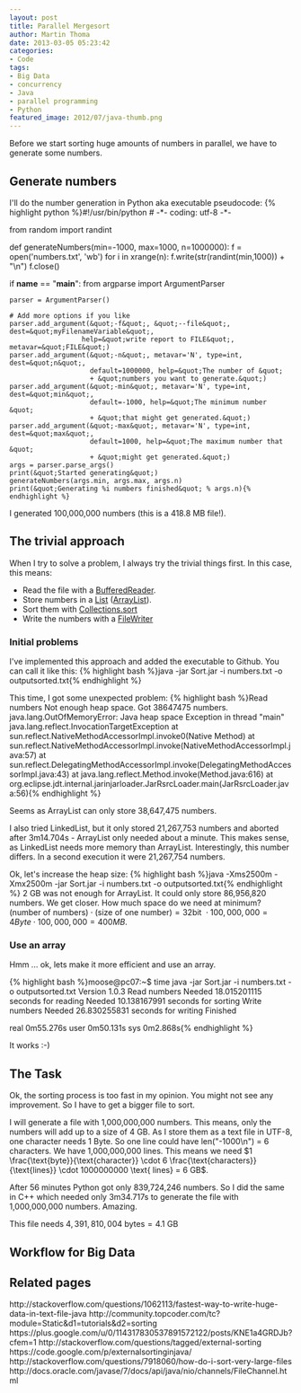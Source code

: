```yaml
---
layout: post
title: Parallel Mergesort
author: Martin Thoma
date: 2013-03-05 05:23:42
categories: 
- Code
tags: 
- Big Data
- concurrency
- Java
- parallel programming
- Python
featured_image: 2012/07/java-thumb.png
---
```

Before we start sorting huge amounts of numbers in parallel, we have to generate some numbers.

<h2>Generate numbers</h2>
I'll do the number generation in Python aka executable pseudocode:
{% highlight python %}#!/usr/bin/python
# -*- coding: utf-8 -*-

from random import randint

def generateNumbers(min=-1000, max=1000, n=1000000):
    f = open('numbers.txt', 'wb')
    for i in xrange(n):
        f.write(str(randint(min,1000)) + &quot;\n&quot;)
    f.close()

if __name__ == &quot;__main__&quot;:
    from argparse import ArgumentParser
     
    parser = ArgumentParser()
     
    # Add more options if you like
    parser.add_argument(&quot;-f&quot;, &quot;--file&quot;, dest=&quot;myFilenameVariable&quot;,
                      help=&quot;write report to FILE&quot;, metavar=&quot;FILE&quot;)
    parser.add_argument(&quot;-n&quot;, metavar='N', type=int, dest=&quot;n&quot;, 
                        default=1000000, help=&quot;The number of &quot;
                        + &quot;numbers you want to generate.&quot;)
    parser.add_argument(&quot;-min&quot;, metavar='N', type=int, dest=&quot;min&quot;, 
                        default=-1000, help=&quot;The minimum number &quot;
                        + &quot;that might get generated.&quot;)
    parser.add_argument(&quot;-max&quot;, metavar='N', type=int, dest=&quot;max&quot;, 
                        default=1000, help=&quot;The maximum number that &quot;
                        + &quot;might get generated.&quot;)
    args = parser.parse_args()
    print(&quot;Started generating&quot;)
    generateNumbers(args.min, args.max, args.n)
    print(&quot;Generating %i numbers finished&quot; % args.n){% endhighlight %}

I generated 100,000,000 numbers (this is a 418.8 MB file!).

<h2>The trivial approach</h2>
When I try to solve a problem, I always try the trivial things first. In this case, this means:
<ul>
  <li>Read the file with a <a href="http://docs.oracle.com/javase/7/docs/api/java/io/BufferedReader.html">BufferedReader</a>.</li>
  <li>Store numbers in a <a href="http://docs.oracle.com/javase/7/docs/api/java/util/List.html">List</a> (<a href="http://docs.oracle.com/javase/7/docs/api/java/util/ArrayList.html">ArrayList</a>).</li>
  <li>Sort them with <a href="http://docs.oracle.com/javase/7/docs/api/java/util/Collections.html#sort(java.util.List)">Collections.sort</a></li>
  <li>Write the numbers with a <a href="http://docs.oracle.com/javase/7/docs/api/java/io/FileWriter.html">FileWriter</a></li>
</ul>

<h3>Initial problems</h3>
I've implemented this approach and added the executable to Github.
You can call it like this:
{% highlight bash %}java -jar Sort.jar -i numbers.txt -o outputsorted.txt{% endhighlight %}

This time, I got some unexpected problem:
{% highlight bash %}Read numbers
Not enough heap space.
Got 38647475 numbers.
java.lang.OutOfMemoryError: Java heap space
Exception in thread &quot;main&quot; java.lang.reflect.InvocationTargetException
	at sun.reflect.NativeMethodAccessorImpl.invoke0(Native Method)
	at sun.reflect.NativeMethodAccessorImpl.invoke(NativeMethodAccessorImpl.java:57)
	at sun.reflect.DelegatingMethodAccessorImpl.invoke(DelegatingMethodAccessorImpl.java:43)
	at java.lang.reflect.Method.invoke(Method.java:616)
	at org.eclipse.jdt.internal.jarinjarloader.JarRsrcLoader.main(JarRsrcLoader.java:56){% endhighlight %}

Seems as ArrayList can only store 38,647,475 numbers. 

I also tried LinkedList, but it only stored 21,267,753 numbers and aborted after 3m14.704s - ArrayList only needed about a minute. This makes sense, as LinkedList needs more memory than ArrayList. Interestingly, this number differs. In a second execution it were 21,267,754 numbers.

Ok, let's increase the heap size:
{% highlight bash %}java -Xms2500m -Xmx2500m -jar Sort.jar -i numbers.txt -o outputsorted.txt{% endhighlight %}
2 GB was not enough for ArrayList. It could only store 86,956,820 numbers. We get closer. How much space do we need at minimum? $(\text{number of numbers}) \cdot (\text{size of one number}) = 32 \text{bit } \cdot 100,000,000 = 4 Byte \cdot 100,000,000 = 400 MB$. 

<h3>Use an array</h3>
Hmm ... ok, lets make it more efficient and use an array.

{% highlight bash %}moose@pc07:~$ time java -jar Sort.jar -i numbers.txt -o outputsorted.txt
Version 1.0.3
Read numbers
Needed 18.015201115 seconds for reading
Needed 10.138167991 seconds for sorting
Write numbers
Needed 26.830255831 seconds for writing
Finished

real	0m55.276s
user	0m50.131s
sys	0m2.868s{% endhighlight %}

It works :-)

<h2>The Task</h2>
Ok, the sorting process is too fast in my opinion. You might not see any improvement. So I have to get a bigger file to sort.

I will generate a file with 1,000,000,000 numbers. This means, only the numbers will add up to a size of 4 GB. As I store them as a text file in UTF-8, one character needs 1 Byte. So one line could have len("-1000\n") = 6 characters. We have 1,000,000,000 lines. This means we need $1 \frac{\text{byte}}{\text{character}} \cdot 6 \frac{\text{characters}}{\text{lines}} \cdot 1000000000 \text{ lines} = 6 GB$.

After 56 minutes Python got only 839,724,246 numbers. So I did the same in C++ which needed only 3m34.717s to generate the file with 1,000,000,000 numbers. Amazing.

This file needs $4,391,810,004 \text{ bytes} = 4.1 \text{ GB}$

<h2>Workflow for Big Data</h2>

<h2>Related pages</h2>
http://stackoverflow.com/questions/1062113/fastest-way-to-write-huge-data-in-text-file-java
http://community.topcoder.com/tc?module=Static&d1=tutorials&d2=sorting
https://plus.google.com/u/0/114317830537891572122/posts/KNE1a4GRDJb?cfem=1
http://stackoverflow.com/questions/tagged/external-sorting
https://code.google.com/p/externalsortinginjava/
http://stackoverflow.com/questions/7918060/how-do-i-sort-very-large-files
http://docs.oracle.com/javase/7/docs/api/java/nio/channels/FileChannel.html